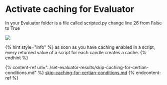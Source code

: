 # Activate caching for Evaluator

In your Evaluator folder is a file called scripted.py change line 26 from False to True

![](<../../../../.gitbook/assets/image (23).png>)

{% hint style="info" %}
as soon as you have caching enabled in a script, every returned value of a script for each candle creates a cache.
{% endhint %}

{% content-ref url="../set-evaluator-results/skip-caching-for-certian-conditions.md" %}
[skip-caching-for-certian-conditions.md](../set-evaluator-results/skip-caching-for-certian-conditions.md)
{% endcontent-ref %}
